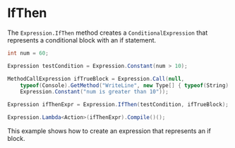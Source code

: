 # IfThen

The `Expression.IfThen` method creates a `ConditionalExpression` that represents a conditional block with an if statement.

```csharp
int num = 60;

Expression testCondition = Expression.Constant(num > 10);

MethodCallExpression ifTrueBlock = Expression.Call(null,
    typeof(Console).GetMethod("WriteLine", new Type[] { typeof(String) }),
    Expression.Constant("num is greater than 10"));

Expression ifThenExpr = Expression.IfThen(testCondition, ifTrueBlock);

Expression.Lambda<Action>(ifThenExpr).Compile()();
```

This example shows how to create an expression that represents an if block.

